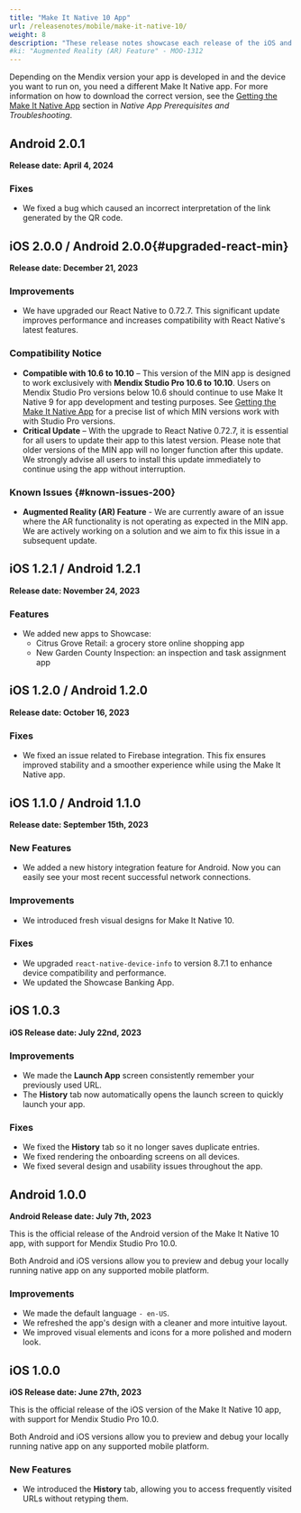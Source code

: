 ```yaml
---
title: "Make It Native 10 App"
url: /releasenotes/mobile/make-it-native-10/
weight: 8
description: "These release notes showcase each release of the iOS and Android Make It Native app versions."
#ki: "Augmented Reality (AR) Feature" - MOO-1312
---
```


Depending on the Mendix version your app is developed in and the device you want to run on, you need a different Make It Native app. For more information on how to download the correct version, see the [Getting the Make It Native App](/refguide/mobile/getting-started-with-mobile/prerequisites/#get-min-app) section in *Native App Prerequisites and Troubleshooting*.

## Android 2.0.1

**Release date: April 4, 2024**

### Fixes

* We fixed a bug which caused an incorrect interpretation of the link generated by the QR code.

## iOS 2.0.0 / Android 2.0.0{#upgraded-react-min}

**Release date: December 21, 2023**

### Improvements

* We have upgraded our React Native to 0.72.7. This significant update improves performance and increases compatibility with React Native's latest features.

### Compatibility Notice

* **Compatible with 10.6 to 10.10** – This version of the MIN app is designed to work exclusively with **Mendix Studio Pro 10.6 to 10.10**. Users on Mendix Studio Pro versions below 10.6 should continue to use Make It Native 9 for app development and testing purposes. See [Getting the Make It Native App](/refguide/mobile/getting-started-with-mobile/prerequisites/#get-min-app) for a precise list of which MIN versions work with with Studio Pro versions.
* **Critical Update** – With the upgrade to React Native 0.72.7, it is essential for all users to update their app to this latest version. Please note that older versions of the MIN app will no longer function after this update. We strongly advise all users to install this update immediately to continue using the app without interruption.

### Known Issues {#known-issues-200}

* **Augmented Reality (AR) Feature** - We are currently aware of an issue where the AR functionality is not operating as expected in the MIN app. We are actively working on a solution and we aim to fix this issue in a subsequent update.

## iOS 1.2.1 / Android 1.2.1

**Release date: November 24, 2023**

### Features

* We added new apps to Showcase:
    * Citrus Grove Retail: a grocery store online shopping app
    * New Garden County Inspection: an inspection and task assignment app

## iOS 1.2.0 / Android 1.2.0

**Release date: October 16, 2023**

### Fixes

* We fixed an issue related to Firebase integration. This fix ensures improved stability and a smoother experience while using the Make It Native app.

## iOS 1.1.0 / Android 1.1.0

**Release date: September 15th, 2023**

### New Features

* We added a new history integration feature for Android. Now you can easily see your most recent successful network connections.

### Improvements

* We introduced fresh visual designs for Make It Native 10.

### Fixes

* We upgraded `react-native-device-info` to version 8.7.1 to enhance device compatibility and performance.
* We updated the Showcase Banking App.

## iOS 1.0.3

**iOS Release date: July 22nd, 2023**

### Improvements

* We made the **Launch App** screen consistently remember your previously used URL.
* The **History** tab now automatically opens the launch screen to quickly launch your app.

### Fixes

* We fixed the **History** tab so it no longer saves duplicate entries.
* We fixed rendering the onboarding screens on all devices.
* We fixed several design and usability issues throughout the app.

## Android 1.0.0

**Android Release date: July 7th, 2023**

This is the official release of the Android version of the Make It Native 10 app, with support for Mendix Studio Pro 10.0.

Both Android and iOS versions allow you to preview and debug your locally running native app on any supported mobile platform.

### Improvements

* We made the default language `- en-US`.
* We refreshed the app's design with a cleaner and more intuitive layout.
* We improved visual elements and icons for a more polished and modern look.

## iOS 1.0.0

**iOS Release date: June 27th, 2023**

This is the official release of the iOS version of the Make It Native 10 app, with support for Mendix Studio Pro 10.0.

Both Android and iOS versions allow you to preview and debug your locally running native app on any supported mobile platform.

### New Features

* We introduced the **History** tab, allowing you to access frequently visited URLs without retyping them.
